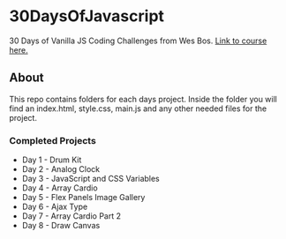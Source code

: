 # 30DaysOfJavascript
30 Days of Vanilla JS Coding Challenges from Wes Bos. [Link to course here.](https://javascript30.com/)

## About
This repo contains folders for each days project. Inside the folder you will find an index.html, style.css, main.js and any other needed files for the project.

### Completed Projects
* Day 1 - Drum Kit
* Day 2 - Analog Clock
* Day 3 - JavaScript and CSS Variables
* Day 4 - Array Cardio
* Day 5 - Flex Panels Image Gallery
* Day 6 - Ajax Type
* Day 7 - Array Cardio Part 2
* Day 8 - Draw Canvas

